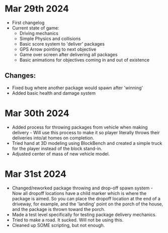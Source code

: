 # Mar 29th 2024
- First changelog
- Current state of game:
	- Driving mechanics
	- Simple Physics and collisions
	- Basic score system to 'deliver' packages
	- GPS Arrow pointing to next objective
	- Game over screen after delivering all packages
	- Basic animations for objectives coming in and out of existence

## Changes:
- Fixed bug where another package would spawn after 'winning'
- Added basic health and damage system
# Mar 30th 2024
- Added process for throwing packages from vehicle when making delivery - Will use this process to make it so player literally throws their deliveries into/at homes on completion.
- Tried hand at 3D modeling using BlockBench and created a simple truck for the player instead of the block stand-in. 
- Adjusted center of mass of new vehicle model.
# Mar 31st 2024
- Changed/reworked package throwing and drop-off spawn system - Now all dropoff locations have a child marker which is where the package is aimed. So you can place the dropoff location at the end of a driveway, for example, and the 'landing' point on the porch of the house, and the package is thrown toward the porch.
- Made a test level specifically for testing package delivery mechanics.
- Tried to make a road. It sucked. Will not be using this.
- Cleaned up SOME scripting, but not enough.